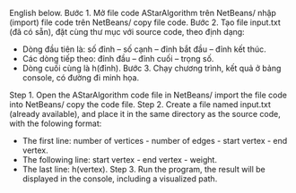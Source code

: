 English below.
Bước 1. Mở file code AStarAlgorithm trên NetBeans/ nhập (import) file code trên NetBeans/ copy file code.
Bước 2. Tạo file input.txt (đã có sẵn), đặt cùng thư mục với source code, theo định dạng:
-	Dòng đầu tiên là: số đỉnh – số cạnh – đỉnh bắt đầu – đỉnh kết thúc.
-	Các dòng tiếp theo: đỉnh đầu – đỉnh cuối – trọng số.
-	Dòng cuối cùng là h(đỉnh).
Bước 3. Chạy chương trình, kết quả ở bảng console, có đường đi minh họa.

Step 1. Open the AStarAlgorithm code file in NetBeans/ import the file code into NetBeans/ copy the code file.
Step 2. Create a file named input.txt (already available), and place it in the same directory as the source code, with the folowing format:
- The first line: number of vertices - number of edges - start vertex - end vertex.
- The following line: start vertex - end vertex - weight.
- The last line: h(vertex).
Step 3. Run the program, the result will be displayed in the console, including a visualized path.
